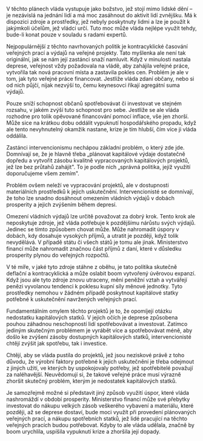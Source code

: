 V těchto plánech vláda vystupuje jako božstvo, jež stojí mimo lidské dění – je nezávislá na jednání lidí a má moc zasáhnout do aktivit lidí zvnějšku. Má k dispozici zdroje a prostředky, jež nebyly poskytnuty lidmi a lze je použít k jakýmkoli účelům, jež vládci určí. Tuto moc může vláda nejlépe využít tehdy, bude-li konat pouze v souladu s radami expertů.

Nejpopulárnější z těchto navrhovaných politik je kontracyklické časování veřejných prací a výdajů na veřejné projekty. Tato myšlenka ale není tak originální, jak se nám její zastánci snaží namluvit. Když v minulosti nastala deprese, veřejnost vždy požadovala na vládě, aby zahájila veřejné práce, vytvořila tak nová pracovní místa a zastavila pokles cen. Problém je ale v tom, jak tyto veřejné práce financovat. Jestliže vláda zdaní občany, nebo si od nich půjčí, nijak nezvýší to, čemu keynesovci říkají agregátní suma výdajů.

Pouze sníží schopnost občanů spotřebovávat či investovat ve stejném rozsahu, v jakém zvýší tuto schopnost pro sebe. Jestliže se ale vláda rozhodne pro tolik opěvované financování pomocí inflace, vše jen zhorší. Může sice na krátkou dobu oddálit vypuknutí hospodářského propadu, když ale tento nevyhnutelný okamžik nastane, krize je tím hlubší, čím více ji vláda oddálila.

Zastánci intervencionismu nechápou základní problém, o který zde jde. Domnívají se, že je hlavně třeba „plánovat kapitálové výdaje dostatečně dopředu a vytvořit zásobu kvalitně vypracovaných kapitálových projektů, jež lze bez průtahů zahájit". To je podle nich „správná politika, jejíž využití doporučujeme všem zemím".

Problém ovšem neleží ve vypracování projektů, ale v dostupnosti materiálních prostředků k jejich uskutečnění. Intervencionisté se domnívají, že toho lze snadno dosáhnout omezením vládních výdajů v dobách prosperity a jejich zvýšením během depresí.

Omezení vládních výdajů lze určitě považovat za dobrý krok. Tento krok ale neposkytuje zdroje, jež vláda potřebuje k pozdějšímu nárůstu svých výdajů. Jedinec se tímto způsobem chovat může. Může nahromadit úspory v dobách, kdy dosahuje vysokých příjmů, a utratit je později, když tolik nevydělává. V případě státu či všech států je tomu ale jinak. Ministerstvo financí může nahromadit značnou část příjmů z daní, které v důsledku prosperity plynou do veřejných rozpočtů.

V té míře, v jaké tyto zdroje stáhne z oběhu, je tato politika skutečně deflační a kontracyklická a může oslabit boom vytvořený úvěrovou expanzí. Když jsou ale tyto zdroje znovu utraceny, mění peněžní vztah a vytvářejí penězi vyvolanou tendenci k poklesu kupní síly měnové jednotky. Tyto prostředky nemohou v žádném případě poskytnout kapitálové statky potřebné k uskutečnění navržených veřejných prací.

Fundamentálním omylem těchto projektů je to, že opomíjejí otázku nedostatku kapitálových statků. V jejich očích je deprese způsobena pouhou záhadnou neschopností lidí spotřebovávat a investovat. Zatímco jediným skutečným problémem je vyrábět více a spotřebovávat méně, aby došlo ke zvýšení zásoby dostupných kapitálových statků, intervencionisté chtějí zvýšit jak spotřebu, tak i investice.

Chtějí, aby se vláda pustila do projektů, jež jsou neziskové právě z toho důvodu, že výrobní faktory potřebné k jejich uskutečnění je třeba odejmout z jiných užití, ve kterých by uspokojovaly potřeby, jež spotřebitelé považují za naléhavější. Neuvědomují si, že takové veřejné práce musí výrazně zhoršit skutečný problém, kterým je nedostatek kapitálových statků.

Je samozřejmě možné si představit jiný způsob využití úspor, které vláda nashromáždí v období prosperity. Ministerstvo financí může své přebytky investovat do nákupu velkých zásob veškerého vybavení a materiálu, které později, až se deprese dostaví, bude moci využít při provedení plánovaných veřejných prací, a nákupu spotřebních statků, jež lidé pracující na těchto veřejných pracích budou potřebovat. Kdyby to ale vláda udělala, značně by boom urychlila, uspíšila vypuknutí krize a zhoršila její dopady.